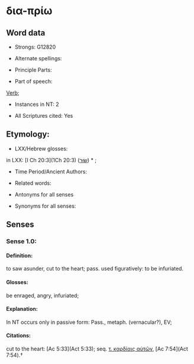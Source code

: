 # δια-πρίω 

<!-- Status: S2=NeedsFinalCheck -->
<!-- Lexica used for edits:  NIDTTE -->

## Word data

* Strongs: G12820

* Alternate spellings:



* Principle Parts: 


* Part of speech: 

[Verb](http://ugg.readthedocs.io/en/latest/verb.html); 

* Instances in NT: 2

* All Scriptures cited: Yes

## Etymology: 


* LXX/Hebrew glosses: 

in LXX: [I Ch 20:3](1Ch 20:3) ([שׂוּר](//en-uhl/H5493)) * ;

* Time Period/Ancient Authors: 


* Related words: 

* Antonyms for all senses

* Synonyms for all senses: 


## Senses 


### Sense  1.0: 

#### Definition: 

to saw asunder, cut to the heart; pass. used figuratively: to be infuriated.

#### Glosses: 

 be enraged, angry, infuriated;

#### Explanation: 

In NT occurs only in passive form: Pass., metaph. (vernacular?), EV; 

#### Citations: 

cut to the heart: [Ac 5:33](Act 5:33); seq. [τ. καρδίαις αὐτῶν](), [Ac 7:54](Act 7:54).†
